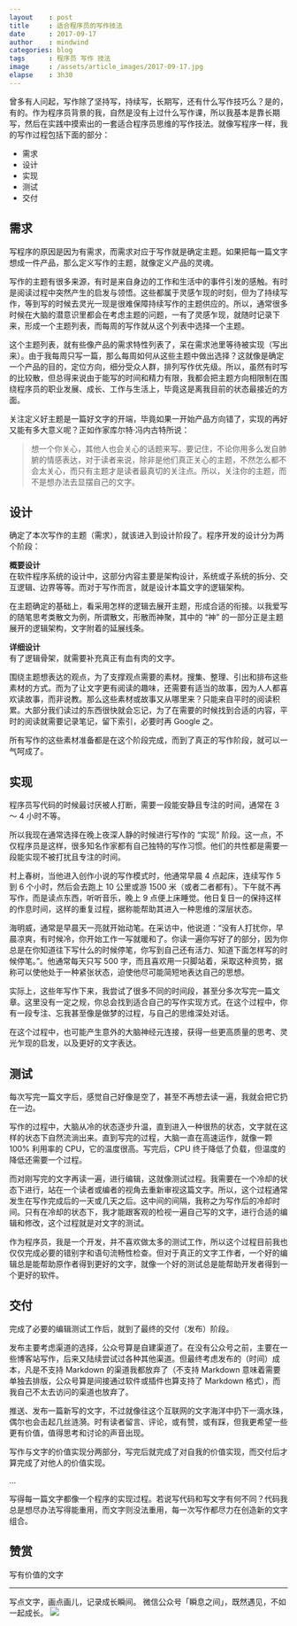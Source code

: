 ```yaml
---
layout    : post
title     : 适合程序员的写作技法
date      : 2017-09-17
author    : mindwind
categories: blog
tags      : 程序员 写作 技法
image     : /assets/article_images/2017-09-17.jpg
elapse    : 3h30
---
```



曾多有人问起，写作除了坚持写，持续写，长期写，还有什么写作技巧么？是的，有的。作为程序员背景的我，自然是没有上过什么写作课，所以我基本是靠长期写，然后在实践中摸索出的一套适合程序员思维的写作技法。就像写程序一样，我的写作过程包括下面的部分：

  - 需求
  - 设计
  - 实现
  - 测试
  - 交付


## 需求
写程序的原因是因为有需求，而需求对应于写作就是确定主题。如果把每一篇文字想成一件产品，那么定义写作的主题，就像定义产品的灵魂。

写作的主题有很多来源，有时是来自身边的工作和生活中的事件引发的感触。有时是阅读过程中突然产生的启发与领悟。这些都属于灵感乍现的时刻，但为了持续写作，等到写的时候去灵光一现是很难保障持续写作的主题供应的。所以，通常很多时候在大脑的潜意识里都会在考虑主题的问题，一有了灵感乍现，就随时记录下来，形成一个主题列表，而每周的写作就从这个列表中选择一个主题。

这个主题列表，就有些像产品的需求特性列表了，呆在需求池里等待被实现（写出来）。由于我每周只写一篇，那么每周如何从这些主题中做出选择？这就像是确定一个产品的目的，定位方向，细分受众人群，排列写作优先级。所以，虽然有时写的比较散，但总得来说由于能写的时间和精力有限，我都会把主题方向相限制在围绕程序员的职业发展、成长、工作与生活上，毕竟这是离我目前的状态最接近的方面。

关注定义好主题是一篇好文字的开端，毕竟如果一开始产品方向错了，实现的再好又能有多大意义呢？正如作家库尔特·冯内古特所说：

  > 想一个你关心，其他人也会关心的话题来写。要记住，不论你用多么发自肺腑的情感表达，对于读者来说，除非是他们真正关心的主题，不然怎么都不会太关心，而只有主题才是读者最真切的关注点。所以，关注你的主题，而不是想办法去显摆自己的文字。


## 设计
确定了本次写作的主题（需求），就该进入到设计阶段了。程序开发的设计分为两个阶段：

__概要设计__  
在软件程序系统的设计中，这部分内容主要是架构设计，系统或子系统的拆分、交互逻辑、边界等等。而对于写作而言，就是设计本篇文字的逻辑架构。

在主题确定的基础上，看采用怎样的逻辑去展开主题，形成合适的衔接。以我爱写的随笔思考类散文为例，所谓散文，形散而神聚，其中的 “神” 的一部分正是主题展开的逻辑架构，文字附着的延展线条。

__详细设计__  
有了逻辑骨架，就需要补充真正有血有肉的文字。

围绕主题想表达的观点，为了支撑观点需要的素材。搜集、整理、引出和排布这些素材的方式。而为了让文字更有阅读的趣味，还需要有适当的故事，因为人人都喜欢读故事，而非说教。那么这些素材或故事又从哪里来？只能来自平时的阅读积累。大部分我们读过的东西很快就会忘记，为了在需要的时候找到合适的内容，平时的阅读就需要记录笔记，留下索引，必要时再 Google 之。

所有写作的这些素材准备都是在这个阶段完成，而到了真正的写作阶段，就可以一气呵成了。


## 实现
程序员写代码的时候最讨厌被人打断，需要一段能安静且专注的时间，通常在 3 ～ 4 小时不等。

所以我现在通常选择在晚上夜深人静的时候进行写作的 “实现” 阶段。这一点，不仅程序员是这样，很多知名作家都有自己独特的写作习惯。他们的共性都是需要一段能实现不被打扰且专注的时间。

村上春树，当他进入创作小说的写作模式时，他通常早晨 4 点起床，连续写作 5 到 6 个小时，然后会去跑上 10 公里或游 1500 米（或者二者都有）。下午就不再写作，而是读点东西，听听音乐，晚上 9 点便上床睡觉。他日复日一的保持这样的作息时间，这样的重复过程，据称能帮助其进入一种思维的深层状态。

海明威，通常是早晨天一亮就开始动笔。在采访中，他说道：“没有人打扰你，早晨凉爽，有时候冷，你开始工作一写就暖和了。你读一遍你写好了的部分，因为你总是在你知道往下写什么的时候停笔，你写到自己还有活力、知道下面怎样写的时候停笔。”。他通常每天只写 500 字，而且喜欢用一只脚站着，采取这种资势，据称可以使他处于一种紧张状态，迫使他尽可能简短地表达自己的思想。

实际上，这些年写作下来，我尝试了很多不同的时间段，甚至分多次写完一篇文章。这里没有一定之规，你总会找到适合自己的写作实现方式。在这个过程中，你有一段专注、忘我甚至像是做梦的过程，与自己的思维深处对话。

在这个过程中，也可能产生意外的大脑神经元连接，获得一些更高质量的思考、灵光乍现的启发，以及更好的文字表达。


## 测试
每次写完一篇文字后，感觉自己好像是空了，甚至不再想去读一遍，我就会把它扔在一边。

写作的过程中，大脑从冷的状态逐步升温，直到进入一种很热的状态，文字就在这样的状态下自然流淌出来。直到写完的过程，大脑一直在高速运作，就像一颗 100% 利用率的 CPU，它的温度很高。写完后，CPU 终于降低了负载，但温度的降低还需要一个过程。

而对刚写完的文字再读一遍，进行编辑，这就像测试过程。我需要在一个冷却的状态下进行，站在一个读者或编者的视角去重新审视这篇文字。所以，这个过程通常发生在写作完成后的一天或几天之后。这中间的间隔，我称之为写作后的冷却时间。只有在冷却的状态下，我才能跟客观的检视一遍自己写的文字，进行合适的编辑和修改，这个过程就是对文字的测试。

作为程序员，我是一个开发，并不喜欢做太多的测试工作，所以这个过程目前我也仅仅完成必要的错别字和语句流畅性检查。但对于真正的文字工作者，一个好的编辑总是能帮助原作者得到更好的文字，就像一个好的测试总是能帮助开发者得到一个更好的软件。


## 交付
完成了必要的编辑测试工作后，就到了最终的交付（发布）阶段。

发布主要考虑渠道的选择，公众号算是自建渠道了。在没有公众号之前，主要在一些博客站写作，后来又陆续尝试过各种其他渠道。但最终考虑发布的（时间）成本，凡是不支持 Markdown 的渠道我都放弃了（不支持 Markdown 意味着需要单独去排版，公众号算是间接通过软件或插件也算支持了 Markdown 格式），而我自己不太去访问的渠道也放弃了。

推送、发布一篇新写的文字，不过就像往这个互联网的文字海洋中扔下一滴水珠，偶尔也会击起几丝涟漪。时有读者留言、评论，或有赞，或有踩，但我更希望一些更有价值，值得思考和讨论的声音出现。

写作与文字的价值实现分两部分，写完后就完成了对自我的价值实现，而交付后才算完成了对他人的价值实现。

...

写得每一篇文字都像一个程序的实现过程。若说写代码和写文字有何不同？代码我总是想尽办法写得能重用，而文字则没法重用，每一次写作都尽力在创造新的文字组合。


## 赞赏
写有价值的文字


---
写点文字，画点画儿，记录成长瞬间。
微信公众号「瞬息之间」，既然遇见，不如一起成长。
![](/assets/images/qrcode_wechat_avatar.jpg)
